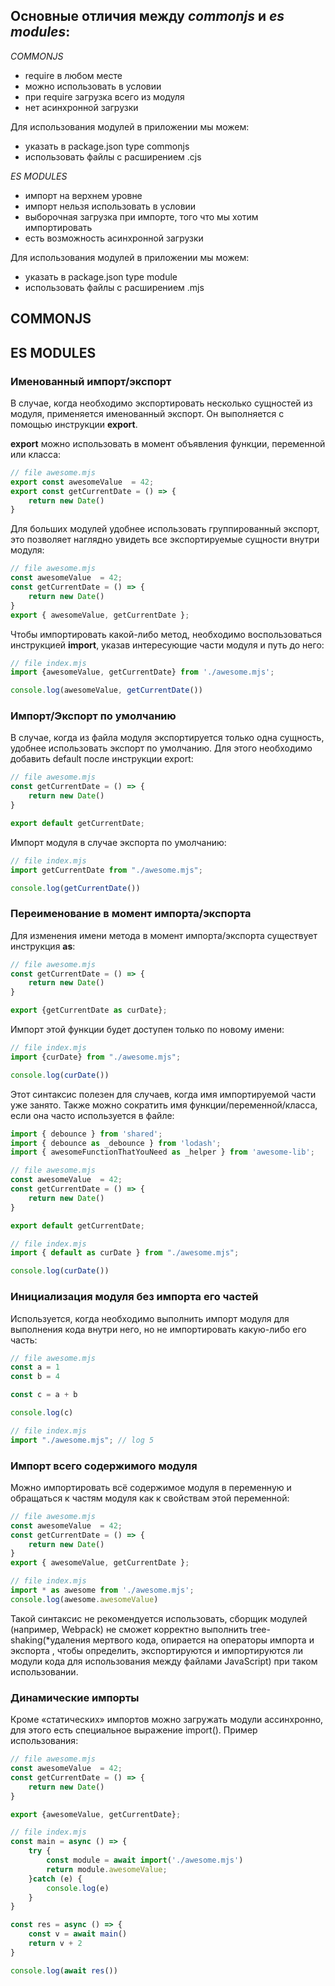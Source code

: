 ## Основные отличия между *commonjs* и *es modules*:

*COMMONJS*
- require в любом месте
- можно использовать в условии
- при require загрузка всего из модуля 
- нет асинхронной загрузки

Для использования модулей в приложении мы можем:
- указать в package.json type commonjs
- использовать файлы с расширением .cjs

*ES MODULES*
- импорт на верхнем уровне
- импорт нельзя использовать в условии
- выборочная загрузка при импорте, того что мы хотим импортировать
- есть возможность асинхронной загрузки

Для использования модулей в приложении мы можем:
- указать в package.json type module
- использовать файлы с расширением .mjs


## COMMONJS


## ES MODULES

### Именованный импорт/экспорт

В случае, когда необходимо экспортировать несколько сущностей из модуля, 
применяется именованный экспорт. 
Он выполняется с помощью инструкции **export**.

**export** можно использовать в момент объявления функции, переменной или класса:

```js
// file awesome.mjs
export const awesomeValue  = 42;
export const getCurrentDate = () => {
    return new Date()
}
```

Для больших модулей удобнее использовать группированный экспорт,
это позволяет наглядно увидеть все
экспортируемые сущности внутри модуля:

```js
// file awesome.mjs
const awesomeValue  = 42;
const getCurrentDate = () => {
    return new Date()
}
export { awesomeValue, getCurrentDate };
```

Чтобы импортировать какой-либо метод, необходимо 
воспользоваться инструкциeй **import**, 
указав интересующие части модуля и путь до него:
```js
// file index.mjs
import {awesomeValue, getCurrentDate} from './awesome.mjs';

console.log(awesomeValue, getCurrentDate())
```

### Импорт/Экспорт по умолчанию
В случае, когда из файла модуля экспортируется только одна сущность, 
удобнее использовать экспорт по умолчанию. 
Для этого необходимо добавить default после инструкции export:
```js
// file awesome.mjs
const getCurrentDate = () => {
    return new Date()
}

export default getCurrentDate;
```

Импорт модуля в случае экспорта по умолчанию:
```js
// file index.mjs
import getCurrentDate from "./awesome.mjs";

console.log(getCurrentDate())
```
### Переименование в момент импорта/экспорта
Для изменения имени метода в момент 
импорта/экспорта существует инструкция **as**:
```js
// file awesome.mjs
const getCurrentDate = () => {
    return new Date()
}

export {getCurrentDate as curDate};
```
Импорт этой функции будет доступен только по новому имени:
```js
// file index.mjs
import {curDate} from "./awesome.mjs";

console.log(curDate())
```

Этот синтаксис полезен для случаев, когда имя импортируемой 
части уже занято. Также можно сократить имя 
функции/переменной/класса, если она часто используется в файле:

```js
import { debounce } from 'shared';
import { debounce as _debounce } from 'lodash';
import { awesomeFunctionThatYouNeed as _helper } from 'awesome-lib';
```


```js
// file awesome.mjs
const awesomeValue  = 42;
const getCurrentDate = () => {
    return new Date()
}

export default getCurrentDate;
```
```js
// file index.mjs
import { default as curDate } from "./awesome.mjs";

console.log(curDate())
```

### Инициализация модуля без импорта его частей
Используется, когда необходимо выполнить 
импорт модуля для выполнения кода внутри него, 
но не импортировать какую-либо его часть:
```js
// file awesome.mjs
const a = 1
const b = 4

const c = a + b

console.log(c)
```
```js
// file index.mjs
import "./awesome.mjs"; // log 5
```

### Импорт всего содержимого модуля
Можно импортировать всё содержимое модуля
в переменную и обращаться к частям модуля
как к свойствам этой переменной:
```js
// file awesome.mjs
const awesomeValue  = 42;
const getCurrentDate = () => {
    return new Date()
}
export { awesomeValue, getCurrentDate };
```

```js
// file index.mjs
import * as awesome from './awesome.mjs';
console.log(awesome.awesomeValue)
```
Такой синтаксис не рекомендуется использовать, 
сборщик модулей (например, Webpack) не сможет корректно 
выполнить tree-shaking(*удаления мертвого кода, 
опирается на операторы импорта и экспорта , чтобы определить,
экспортируются и импортируются ли модули кода для использования 
между файлами JavaScript) при таком использовании.

### Динамические импорты
Кроме «статических» импортов можно загружать модули ассинхронно,
для этого есть специальное выражение import(). 
Пример использования:

```js
// file awesome.mjs
const awesomeValue  = 42;
const getCurrentDate = () => {
    return new Date()
}

export {awesomeValue, getCurrentDate};
```

```js
// file index.mjs
const main = async () => {
    try {
        const module = await import('./awesome.mjs')
        return module.awesomeValue;
    }catch (e) {
        console.log(e)
    }
}

const res = async () => {
    const v = await main()
    return v + 2
}

console.log(await res())
```